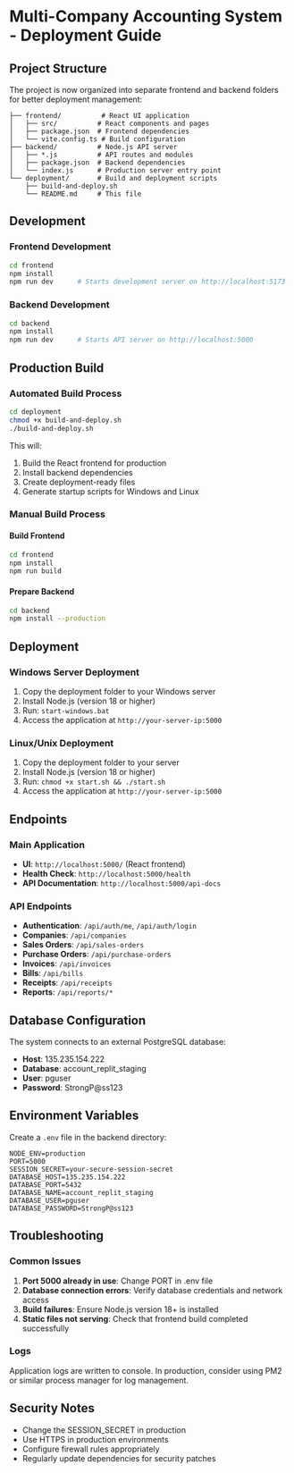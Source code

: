 # Multi-Company Accounting System - Deployment Guide

## Project Structure

The project is now organized into separate frontend and backend folders for better deployment management:

```
├── frontend/          # React UI application
│   ├── src/          # React components and pages
│   ├── package.json  # Frontend dependencies
│   └── vite.config.ts # Build configuration
├── backend/          # Node.js API server
│   ├── *.js          # API routes and modules
│   ├── package.json  # Backend dependencies
│   └── index.js      # Production server entry point
└── deployment/       # Build and deployment scripts
    ├── build-and-deploy.sh
    └── README.md     # This file
```

## Development

### Frontend Development
```bash
cd frontend
npm install
npm run dev      # Starts development server on http://localhost:5173
```

### Backend Development
```bash
cd backend
npm install
npm run dev      # Starts API server on http://localhost:5000
```

## Production Build

### Automated Build Process
```bash
cd deployment
chmod +x build-and-deploy.sh
./build-and-deploy.sh
```

This will:
1. Build the React frontend for production
2. Install backend dependencies
3. Create deployment-ready files
4. Generate startup scripts for Windows and Linux

### Manual Build Process

#### Build Frontend
```bash
cd frontend
npm install
npm run build
```

#### Prepare Backend
```bash
cd backend
npm install --production
```

## Deployment

### Windows Server Deployment
1. Copy the deployment folder to your Windows server
2. Install Node.js (version 18 or higher)
3. Run: `start-windows.bat`
4. Access the application at `http://your-server-ip:5000`

### Linux/Unix Deployment
1. Copy the deployment folder to your server
2. Install Node.js (version 18 or higher)
3. Run: `chmod +x start.sh && ./start.sh`
4. Access the application at `http://your-server-ip:5000`

## Endpoints

### Main Application
- **UI**: `http://localhost:5000/` (React frontend)
- **Health Check**: `http://localhost:5000/health`
- **API Documentation**: `http://localhost:5000/api-docs`

### API Endpoints
- **Authentication**: `/api/auth/me`, `/api/auth/login`
- **Companies**: `/api/companies`
- **Sales Orders**: `/api/sales-orders`
- **Purchase Orders**: `/api/purchase-orders`
- **Invoices**: `/api/invoices`
- **Bills**: `/api/bills`
- **Receipts**: `/api/receipts`
- **Reports**: `/api/reports/*`

## Database Configuration

The system connects to an external PostgreSQL database:
- **Host**: 135.235.154.222
- **Database**: account_replit_staging
- **User**: pguser
- **Password**: StrongP@ss123

## Environment Variables

Create a `.env` file in the backend directory:
```
NODE_ENV=production
PORT=5000
SESSION_SECRET=your-secure-session-secret
DATABASE_HOST=135.235.154.222
DATABASE_PORT=5432
DATABASE_NAME=account_replit_staging
DATABASE_USER=pguser
DATABASE_PASSWORD=StrongP@ss123
```

## Troubleshooting

### Common Issues
1. **Port 5000 already in use**: Change PORT in .env file
2. **Database connection errors**: Verify database credentials and network access
3. **Build failures**: Ensure Node.js version 18+ is installed
4. **Static files not serving**: Check that frontend build completed successfully

### Logs
Application logs are written to console. In production, consider using PM2 or similar process manager for log management.

## Security Notes

- Change the SESSION_SECRET in production
- Use HTTPS in production environments
- Configure firewall rules appropriately
- Regularly update dependencies for security patches